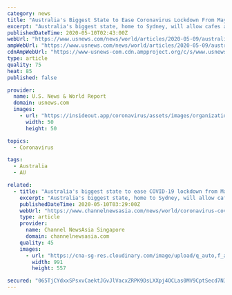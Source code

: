 ```yaml
---
category: news
title: "Australia's Biggest State to Ease Coronavirus Lockdown From May 15"
excerpt: "Australia's biggest state, home to Sydney, will allow cafes and restaurants, playgrounds and outdoor pools to reopen on Friday as extensive testing has shown the spread of the coronavirus has slowed sharply,"
publishedDateTime: 2020-05-10T02:43:00Z
webUrl: "https://www.usnews.com/news/world/articles/2020-05-09/australias-biggest-state-to-ease-coronavirus-lockdown-from-may-15"
ampWebUrl: "https://www.usnews.com/news/world/articles/2020-05-09/australias-biggest-state-to-ease-coronavirus-lockdown-from-may-15?context=amp"
cdnAmpWebUrl: "https://www-usnews-com.cdn.ampproject.org/c/s/www.usnews.com/news/world/articles/2020-05-09/australias-biggest-state-to-ease-coronavirus-lockdown-from-may-15?context=amp"
type: article
quality: 75
heat: 85
published: false

provider:
  name: U.S. News & World Report
  domain: usnews.com
  images:
    - url: "https://insideout.app/coronavirus/assets/images/organizations/usnews.com-50x50.jpg"
      width: 50
      height: 50

topics:
  - Coronavirus

tags:
  - Australia
  - AU

related:
  - title: "Australia's biggest state to ease COVID-19 lockdown from May 15"
    excerpt: "Australia's biggest state, home to Sydney, will allow cafes and restaurants, playgrounds and outdoor pools to reopen on Friday as extensive"
    publishedDateTime: 2020-05-10T03:29:00Z
    webUrl: "https://www.channelnewsasia.com/news/world/coronavirus-covid-19-australia-lockdown-new-south-wales-12718690"
    type: article
    provider:
      name: Channel NewsAsia Singapore
      domain: channelnewsasia.com
    quality: 45
    images:
      - url: "https://cna-sg-res.cloudinary.com/image/upload/q_auto,f_auto/image/12718686/16x9/991/557/303010ae937107975ad9e4a70996aee1/ud/the-spread-of-the-coronavirus-disease--covid-19--in-sydney-1.jpg"
        width: 991
        height: 557

secured: "065TjCYdxxSPsxvCaektJGvJlVacxZRPK9DsLXXpj4OCLas0MV9CptSecd7N3FaLYd8Hbzrop5Veha/lSosBu0TzvxDu7ZtuhsnaoaB5qJiJuCkl514Ybo+nYaPNUcOzwbvqKPzwaRDX9tn/n4bgu+lcjzo0/83vYqADSYhu7q/IC4xeyxNI+ijci9eIDB8EUaOqSDrELGDiEAI877bF0XOGxL/H+Cbr8E87kBL5FuspHc/AocILOOUtIBjtg7xf2vXYpZ63Rtsg76gF1kaMhkSIp+CuWDAgQsqwSJuqhnDQGUScEwoH/msRYF4xz71FM4IbvnWT3+RL7djAHnXciSbA+kwHsK/dYssG8wLHVt8kEOQwORPNYPd/0U3uq1Pwn++kKDDZuGmbKni7J+Nte811kCbiOyMUKg48MRD0dvqNMKPhfyJ44v5QcDD0BXtDm2bOHrKdnTUlAVD7TFnn4iWkqhcPJnpe/M05FOoQbCw=;5DTiJyQA/DJiuERWMN4vqw=="
---
```


